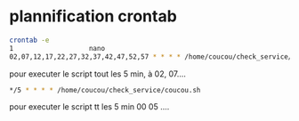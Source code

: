 # plannification crontab 
```bash
crontab -e
1                   nano
02,07,12,17,22,27,32,37,42,47,52,57 * * * * /home/coucou/check_service/coucou.sh
```
pour executer le script tout les 5 min, à 02, 07....
```bash
*/5 * * * * /home/coucou/check_service/coucou.sh
```
pour executer le script tt les 5 min    00  05 ....
